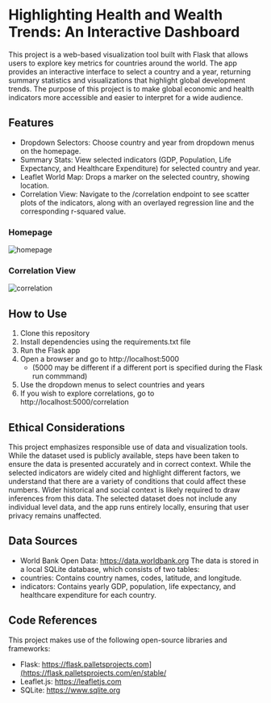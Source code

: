 # Highlighting Health and Wealth Trends: An Interactive Dashboard

This project is a web-based visualization tool built with Flask that allows users to explore key metrics for countries around the world. The app provides an interactive interface to select a country and a year, returning summary statistics and visualizations that highlight global development trends. The purpose of this project is to make global economic and health indicators more accessible and easier to interpret for a wide audience.

## Features
- Dropdown Selectors: Choose country and year from dropdown menus on the homepage.
- Summary Stats: View selected indicators (GDP, Population, Life Expectancy, and Healthcare Expenditure) for selected country and year.
- Leaflet World Map: Drops a marker on the selected country, showing location.
- Correlation View: Navigate to the /correlation endpoint to see scatter plots of the indicators, along with an overlayed regression line and the corresponding r-squared value.

### Homepage
![homepage](https://github.com/user-attachments/assets/f07b9d61-8bb6-4734-8cdd-c70a4e5eea69)

### Correlation View
![correlation](https://github.com/user-attachments/assets/68b51c94-e9a4-410d-82e0-3a1d9aa274a6)


## How to Use
1. Clone this repository
2. Install dependencies using the requirements.txt file
3. Run the Flask app
4. Open a browser and go to http://localhost:5000
   - (5000 may be different if a different port is specified during the Flask run commmand)
5. Use the dropdown menus to select countries and years
6. If you wish to explore correlations, go to http://localhost:5000/correlation

## Ethical Considerations
This project emphasizes responsible use of data and visualization tools. While the dataset used is publicly available, steps have been taken to ensure the data is presented accurately and in correct context. While the selected indicators are widely cited and highlight
different factors, we understand that there are a variety of conditions that could affect these numbers. Wider historical and social context is likely required to draw inferences from this data. The selected dataset does not include any individual level data, and the app
runs entirely locally, ensuring that user privacy remains unaffected.

## Data Sources
- World Bank Open Data: https://data.worldbank.org
The data is stored in a local SQLite database, which consists of two tables:
- countries: Contains country names, codes, latitude, and longitude.
- indicators: Contains yearly GDP, population, life expectancy, and healthcare expenditure for each country.

## Code References
This project makes use of the following open-source libraries and frameworks:
- Flask: https://flask.palletsprojects.com](https://flask.palletsprojects.com/en/stable/
- Leaflet.js: https://leafletjs.com
- SQLite: https://www.sqlite.org

